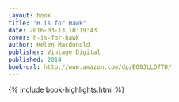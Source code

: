 ```yaml
---
layout: book
title: "H is for Hawk"
date: 2016-03-13 10:19:43
cover: h-is-for-hawk
author: Helen Macdonald
publisher: Vintage Digital
published: 2014
book-url: http://www.amazon.com/dp/B00JLLD7TU/
---
```


{% include book-highlights.html %}
